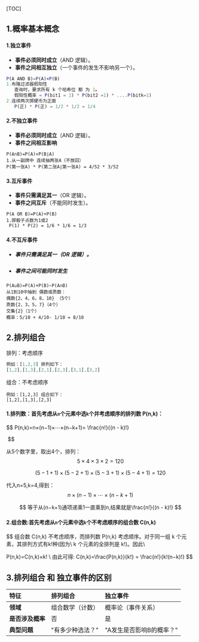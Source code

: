 [TOC]



## 1.概率基本概念

#### 1.独立事件

- **事件必须同时成立**（AND 逻辑）。
- **事件之间相互独立**（一个事件的发生不影响另一个）。

```js
P(A AND B)=P(A)×P(B)
1.布隆过滤器假阳性
   查询时，要求所有 k 个哈希位 都 为 1。
   假阳性概率 = P(bit1 = 1) * P(bit2 =1) * ....P(bitk=1)
2.连续两次掷硬币为正面
   P(正) * P(正) = 1/2 * 1/2 = 1/4
```

#### 2.不独立事件

- **事件必须同时成立**（AND 逻辑）。
- **事件之间相互影响**

```
P(A∩B)=P(A)×P(B∣A)
1.从一副牌中 连续抽两张A（不放回）
P(第一张A) * P(第二张A∣第一张A) = 4/52 * 3/52
```

#### 3.互斥事件

- **事件只需满足其一**（OR 逻辑）。
- **事件之间互斥**（不能同时发生）。

```
P(A OR B)=P(A)+P(B)
1.掷骰子点数为1或2
 P(1) * P(2) = 1/6 * 1/6 = 1/3
```

#### 4.不互斥事件

- ##### **事件只需满足其一**（OR 逻辑）。
- ##### **事件之间可能同时发生**

```
P(A∪B)=P(A)+P(B)−P(A∩B)
从1到10中抽到 偶数或质数：
偶数{2，4，6，8，10} （5个）
质数{2，3，5，7}（4个）
交集{2}（1个）
概率：5/10 + 4/10- 1/10 = 8/10
```



## 2.排列组合

排列：考虑顺序

```js
例如：[1,2,3] 排列如下：
[1,2],[1,3],[2,1],[2,3],[3,1],[3,2]
```

组合：不考虑顺序

```
例如：[1,2,3] 组合如下：
[1,2],[1,3],[2,3]
```



#### 1.**排列数**：首先考虑从`n`个元素中选`k`个并考虑顺序的排列数 P(n,k)：

$$
P(n,k)=n×(n−1)×⋯×(n−k+1)= 
\frac{n!}{(n - k)!}
​
 

​
$$

 从5个数字里，取出4个，排列：
$$
5\times4\times3\times2=120
$$

$$
(5-1+1)\times(5-2+1)\times(5-3+1)\times(5-4+1)=120
$$

代入n=5,k=4,得到：
$$
n×(n−1)×⋯×(n−k+1)
$$

$$
等于从(n−k+1)通项递乘1一直乘到n,结果就是\frac{n!}{(n - k)!}
$$

#### 2.**组合数:首先考虑从`n`个元素中选`k`个不考虑顺序的组合数 C(n,k)**

$$
组合数 C(n,k) 不考虑顺序，而排列数 P(n,k) 考虑顺序。对于同一组 k 个元素，其排列方式有k!种(因为\\ 
k 个元素的全排列是 k!)。因此\\ 

P(n,k)=C(n,k)×k!
\\
由此可得:
C(n,k)=\frac{P(n,k)}{k!} = \frac{n!}{k!(n−k)!}
$$



## 3.排列组合 和  独立事件的区别

| **特征**         | 排列组合         | 独立事件                 |
| :--------------- | :--------------- | :----------------------- |
| **领域**         | 组合数学（计数） | 概率论（事件关系）       |
| **是否涉及概率** | 否               | 是                       |
| **典型问题**     | "有多少种选法？" | "A发生是否影响B的概率？" |
